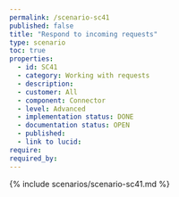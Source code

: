 ```yaml
---
permalink: /scenario-sc41
published: false
title: "Respond to incoming requests"
type: scenario
toc: true
properties:
  - id: SC41
  - category: Working with requests
  - description:
  - customer: All
  - component: Connector
  - level: Advanced
  - implementation status: DONE
  - documentation status: OPEN
  - published:
  - link to lucid:
require:
required_by:
---
```


{% include scenarios/scenario-sc41.md %}
